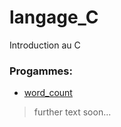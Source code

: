 # langage_C
Introduction au C

### Progammes:
* [word_count](/word_count/README.md)


> further text soon...
